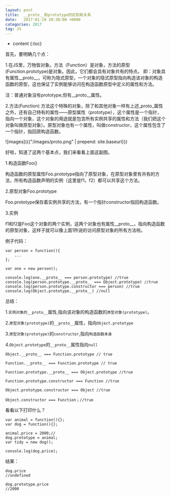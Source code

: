 ```yaml
---
layout: post
title:  __proto__和prototype的区别和关系
date:   2017-01-19 20:38:00 +0800
categories: 2017
tag: JS
---
```


* content
{:toc}

首先，要明确几个点：

1.在JS里，万物皆对象。方法（Function）是对象，方法的原型(Function.prototype)是对象。因此，它们都会具有对象共有的特点。
即：对象具有属性__proto__，可称为隐式原型，一个对象的隐式原型指向构造该对象的构造函数的原型，这也保证了实例能够访问在构造函数原型中定义的属性和方法。

注：普通对象没有prototype,但有__proto__属性。

2.方法(Function)
方法这个特殊的对象，除了和其他对象一样有上述_proto_属性之外，还有自己特有的属性——原型属性（prototype），这个属性是一个指针，指向一个对象，这个对象的用途就是包含所有实例共享的属性和方法（我们把这个对象叫做原型对象）。原型对象也有一个属性，叫做constructor，这个属性包含了一个指针，指回原构造函数。

![images]({{"/images/proto.png" | prepend: site.baseurl}})

好啦，知道了这两个基本点，我们来看看上面这副图。

1.构造函数Foo()

构造函数的原型属性Foo.prototype指向了原型对象，在原型对象里有共有的方法，所有构造函数声明的实例（这里是f1，f2）都可以共享这个方法。

2.原型对象Foo.prototype

Foo.prototype保存着实例共享的方法，有一个指针constructor指回构造函数。

3.实例

f1和f2是Foo这个对象的两个实例，这两个对象也有属性__proto__，指向构造函数的原型对象，这样子就可以像上面1所说的访问原型对象的所有方法啦。

例子代码：

```
var person = function(){
	...
};

var one = new person();

console.log(one.__proto__ === person.prototype) //true
console.log(person.prototype.__proto__ === Object.prototype) //true
console.log(person.prototype.constructor === person) //true
console.log(Object.prototype.__proto__) //null
```

总结：

1.`实例对象的__proto__`属性,指向该对象的构造函数的`原型对象(prototype)`。

2.`原型对象(prototype)`的`__proto__`属性，指向`Object.prototype`

3.`原型对象(prototype)`的`constructor`,指向`构造函数本身`

4.`Object.prototype`的`__proto__`属性指向`null`

```
Object.__proto__ === Function.prototype // true

Function.__proto__ === Function.prototype // true

Function.prototype.__proto__ === Object.prototype //true

Function.prototype.constructor === Function //true

Object.prototype.constructor === Object //true

Object.constructor === Function；//true 
```

看看以下打印什么？

```
var animal = function(){};
var dog = function(){};

animal.price = 2000;//
dog.prototype = animal;
var tidy = new dog();

console.log(dog.price);
```

结果：

```
dog.price
//undefined

dog.prototype.price
//2000
```